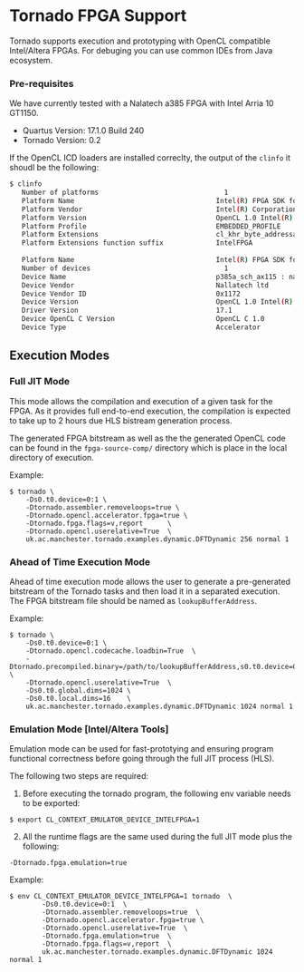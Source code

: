 # Tornado FPGA Support #

Tornado supports execution and prototyping with OpenCL compatible Intel/Altera FPGAs. For debuging you can use common IDEs from Java ecosystem. 

### Pre-requisites

We have currently tested with a Nalatech a385 FPGA with Intel Arria 10 GT1150.

* Quartus Version: 17.1.0 Build 240
* Tornado Version: 0.2

If the OpenCL ICD loaders are installed correclty, the output of the ```clinfo``` it shoudl be the following:  
```bash
$ clinfo
   Number of platforms                               1
   Platform Name                                   Intel(R) FPGA SDK for OpenCL(TM)
   Platform Vendor                                 Intel(R) Corporation
   Platform Version                                OpenCL 1.0 Intel(R) FPGA SDK for OpenCL(TM), Version 17.1
   Platform Profile                                EMBEDDED_PROFILE
   Platform Extensions                             cl_khr_byte_addressable_store cles_khr_int64 cl_intelfpga_live_object_tracking cl_intelfpga_compiler_mode cl_khr_icd cl_khr_3d_image_writes
   Platform Extensions function suffix             IntelFPGA
 
   Platform Name                                   Intel(R) FPGA SDK for OpenCL(TM)
   Number of devices                                 1
   Device Name                                     p385a_sch_ax115 : nalla_pcie (aclnalla_pcie0)
   Device Vendor                                   Nallatech ltd
   Device Vendor ID                                0x1172
   Device Version                                  OpenCL 1.0 Intel(R) FPGA SDK for OpenCL(TM), Version 17.1
   Driver Version                                  17.1
   Device OpenCL C Version                         OpenCL C 1.0
   Device Type                                     Accelerator
```

## Execution Modes  

### Full JIT Mode  

This mode allows the compilation and execution of a given task for the FPGA. As it provides full end-to-end execution, the compilation is expected to take up to 2 hours due HLS bistream generation process.  

The generated FPGA bitstream as well as the the generated OpenCL code can be found in the `fpga-source-comp/` directory which is place in the local directory of execution. 

Example:

```!bash 
$ tornado \
    -Ds0.t0.device=0:1 \
    -Dtornado.assembler.removeloops=true \
    -Dtornado.opencl.accelerator.fpga=true \
    -Dtornado.fpga.flags=v,report      \
    -Dtornado.opencl.userelative=True  \
    uk.ac.manchester.tornado.examples.dynamic.DFTDynamic 256 normal 1  
```

### Ahead of Time Execution Mode

Ahead of time execution mode allows the user to generate a pre-generated bitstream of the Tornado tasks and then load it in a separated execution. The FPGA bitstream file should be named as `lookupBufferAddress`. 

Example:  

```!bash
$ tornado \
    -Ds0.t0.device=0:1 \
    -Dtornado.opencl.codecache.loadbin=True  \
    -Dtornado.precompiled.binary=/path/to/lookupBufferAddress,s0.t0.device=0:1 \
    -Dtornado.opencl.userelative=True  \
    -Ds0.t0.global.dims=1024 \
    -Ds0.t0.local.dims=16    \
    uk.ac.manchester.tornado.examples.dynamic.DFTDynamic 1024 normal 1 
```

### Emulation Mode [Intel/Altera Tools]

Emulation mode can be used for fast-prototying and ensuring program functional correctness before going through the full JIT process (HLS).

The following two steps are required:

1) Before executing the tornado program, the following env variable needs to be exported:  

```!bash
$ export CL_CONTEXT_EMULATOR_DEVICE_INTELFPGA=1
```

2) All the runtime flags are the same used during the full JIT mode plus the following:  

```!bash
-Dtornado.fpga.emulation=true
```

Example:  

```!bash
$ env CL_CONTEXT_EMULATOR_DEVICE_INTELFPGA=1 tornado  \ 
        -Ds0.t0.device=0:1  \
        -Dtornado.assembler.removeloops=true  \
        -Dtornado.opencl.accelerator.fpga=true \
        -Dtornado.opencl.userelative=True  \
        -Dtornado.fpga.emulation=true  \
        -Dtornado.fpga.flags=v,report  \
        uk.ac.manchester.tornado.examples.dynamic.DFTDynamic 1024 normal 1 
```
